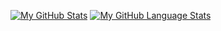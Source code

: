[![My GitHub Stats](https://github-readme-stats.vercel.app/api/?username=guischmidd&count_private=true&theme=tokyonight&showicons=true)]()
[![My GitHub Language Stats](https://github-readme-stats.vercel.app/api/top-langs/?username=guischmid&langs_count=5&theme=tokyonight)]()

